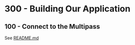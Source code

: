 # 300 - Building Our Application

## 100 - Connect to the Multipass

See [README.md](./100/README.md)
